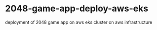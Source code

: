 # 2048-game-app-deploy-aws-eks
deployment of 2048 game app on aws eks cluster on aws infrastructure
